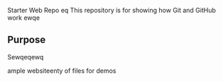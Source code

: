  Starter Web Repo
eq
This repository is for showing how Git and GitHub work
ewqe
## Purpose

Sewqeqewq


ample websiteenty of files for demos
